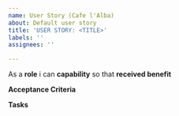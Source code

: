 ```yaml
---
name: User Story (Cafe l'Alba)
about: Default user story
title: 'USER STORY: <TITLE>'
labels: ''
assignees: ''

---
```


As a **role** i can **capability** so that **received benefit**


**Acceptance Criteria**


**Tasks**

